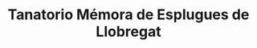 ---
title: "Tanatorio Mémora de Esplugues de Llobregat"
url: /esplugues-de-llobregat/tanatorio-memora-de-esplugues-de-llobregat/
shop: directores de funerarias
---